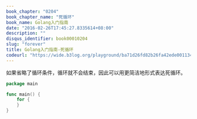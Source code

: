 ```yaml
---
book_chapter: "0204"
book_chapter_name: "死循环"
book_name: Golang入门指南
date: "2016-02-26T17:45:27.8335614+08:00"
description: ""
disqus_identifier: book00010204
slug: "forever"
title: Golang入门指南-死循环
codeurl: "https://wide.b3log.org/playground/ba71d26fd82b26fa42ede001134e0130.go"
---
```


如果省略了循环条件，循环就不会结束，因此可以用更简洁地形式表达死循环。

```go
package main

func main() {
	for {
	}
}

```


